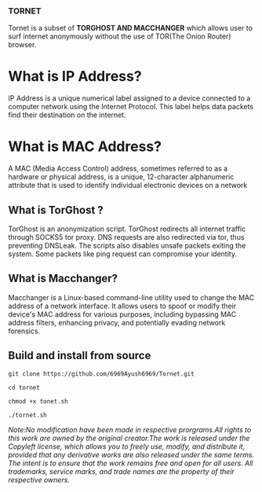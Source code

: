 ### TORNET
Tornet is a subset of  **TORGHOST AND MACCHANGER** which allows user to surf internet anonymously without the use of TOR(The Onion Router) browser.
# What is IP Address? 
IP Address is a unique numerical label assigned to a device connected to a computer network using the Internet Protocol. This label helps data packets find their destination on the internet. 
# What is MAC Address?
A MAC (Media Access Control) address, sometimes referred to as a hardware or physical address, is a unique, 12-character alphanumeric attribute that is used to identify individual electronic devices on a network
## What is TorGhost ?
TorGhost is an anonymization script. TorGhost redirects all internet traffic through SOCKS5 tor proxy. DNS requests are also redirected via tor, thus preventing DNSLeak. The scripts also disables unsafe packets exiting the system. Some packets like ping request can compromise your identity.
## What is Macchanger?
Macchanger is a Linux-based command-line utility used to change the MAC address of a network interface. It allows users to spoof or modify their device's MAC address for various purposes, including bypassing MAC address filters, enhancing privacy, and potentially evading network forensics. 
## Build and install from source

`git clone https://github.com/6969Ayush6969/Tornet.git`

`cd tornet`

`chmod +x tonet.sh`

`./tornet.sh`

*Note:No modification have been made in respective prorgrams.All rights to this work are owned by the original creator.The work is released under the Copyleft license, which allows you to freely use, modify, and distribute it, provided that any derivative works are also released under the same terms. The intent is to ensure that the work remains free and open for all users. All trademarks, service marks, and trade names are the property of their respective owners.*

